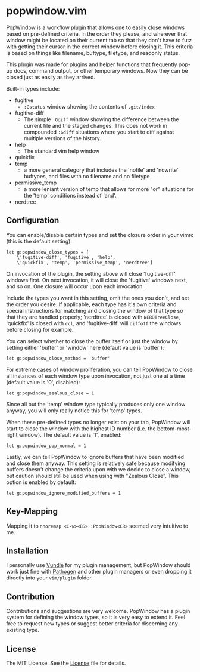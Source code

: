 # popwindow.vim

PopWindow is a workflow plugin that allows one to easily close windows based on
pre-defined criteria, in the order they please, and wherever that window might
be located on their current tab so that they don't have to futz with getting
their cursor in the correct window before closing it. This criteria is based on
things like filename, buftype, filetype, and readonly status.

This plugin was made for plugins and helper functions that frequently pop-up
docs, command output, or other temporary windows. Now they can be closed just as
easily as they arrived.

Built-in types include:

* fugitive
    * `:Gstatus` window showing the contents of `.git/index`
* fugitive-diff
    * The simple `:Gdiff` window showing the difference between the current file and the
      staged changes. This does not work in compounded `:Gdiff` situations where
      you start to diff against multiple versions of the history. 
* help
    * The standard vim help window
* quickfix
* temp
    * a more general category that includes the 'nofile' and 'nowrite' buftypes,
      and files with no filename and no filetype
* permissive_temp
    * a more leniant version of temp that allows for more "or" situations for 
      the 'temp' conditions instead of 'and'.
* nerdtree

## Configuration
You can enable/disable certain types and set the closure order in your vimrc
(this is the default setting):

```
let g:popwindow_close_types = [
    \'fugitive-diff', 'fugitive', 'help',
    \'quickfix', 'temp', 'permissive_temp', 'nerdtree']
```

On invocation of the plugin, the setting above will close 'fugitive-diff'
windows first. On next invocation, it will close the 'fugitive' windows next,
and so on. One closure will occur upon each invocation.

Include the types you want in this setting, omit the ones you don't, and set the
order you desire. If applicable, each type has it's own criteria and special
instructions for matching and closing the window of that type so that they are
handled properly; 'nerdtree' is closed with `NERDTreeClose`, 
'quickfix' is closed with `ccl`, and 'fugitive-diff' will `diffoff` the windows
before closing for example.


You can select whether to close the buffer itself or just the window by setting 
either 'buffer' or 'window' here (default value is 'buffer'):

`let g:popwindow_close_method = 'buffer'` 

For extreme cases of window proliferation, you can tell PopWindow to close all
instances of each window type upon invocation, not just one at a time (default
value is '0', disabled):

`let g:popwindow_zealous_close = 1`

Since all but the 'temp' window type typically produces only one window anyway,
you will only really notice this for 'temp' types.

When these pre-defined types no longer exist on your tab, PopWindow will start
to close the window with the highest ID number (i.e. the bottom-most-right
window). The default value is '1', enabled:

`let g:popwindow_pop_normal = 1`

Lastly, we can tell PopWindow to ignore buffers that have been modified and
close them anyway. This setting is relatively safe because modifying buffers
doesn't change the criteria upon with we decide to close a window, but caution
should still be used when using with "Zealous Close". This option is enabled by
default:

`let g:popwindow_ignore_modified_buffers = 1`

## Key-Mapping

Mapping it to `nnoremap <C-w><BS> :PopWindow<CR>` seemed very intuitive to me.

## Installation

I personally use [Vundle](https://github.com/gmarik/vundle) for my plugin
management, but PopWindow should work just fine with
[Pathogen](https://github.com/tpope/vim-pathogen) and other plugin managers or
even dropping it directly into your `vim/plugin` folder.

## Contribution

Contributions and suggestions are very welcome. PopWindow has a plugin system
for defining the window types, so it is very easy to extend it. Feel free to
request new types or suggest better criteria for discerning any existing type.

## License
The MIT License. See the [License](LICENSE) file for details.
